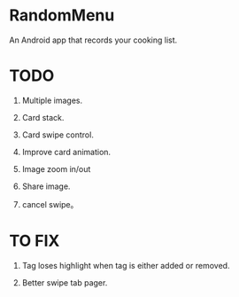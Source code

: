 # RandomMenu
An Android app that records your cooking list.

# TODO
1. Multiple images.

2. Card stack.

3. Card swipe control.

4. Improve card animation.

5. Image zoom in/out

6. Share image.

7. cancel swipe。

# TO FIX
1. Tag loses highlight when tag is either added or removed.

2. Better swipe tab pager.